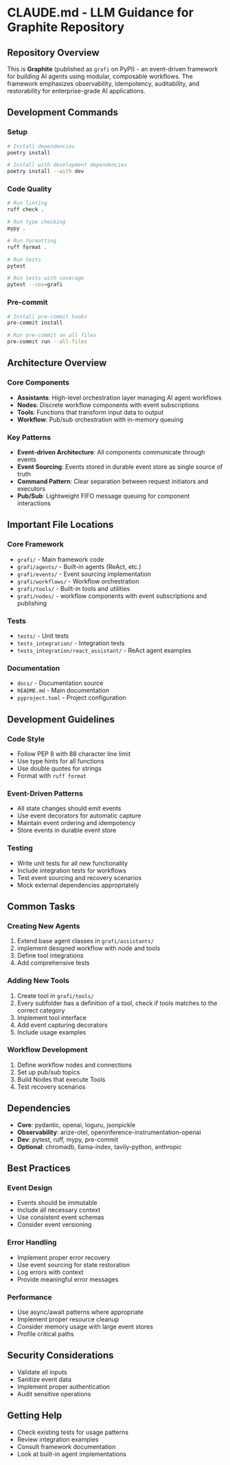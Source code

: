 # CLAUDE.md - LLM Guidance for Graphite Repository

## Repository Overview
This is **Graphite** (published as `grafi` on PyPI) - an event-driven framework for building AI agents using modular, composable workflows. The framework emphasizes observability, idempotency, auditability, and restorability for enterprise-grade AI applications.

## Development Commands

### Setup
```bash
# Install dependencies
poetry install

# Install with development dependencies
poetry install --with dev
```

### Code Quality
```bash
# Run linting
ruff check .

# Run type checking
mypy .

# Run formatting
ruff format .

# Run tests
pytest

# Run tests with coverage
pytest --cov=grafi
```

### Pre-commit
```bash
# Install pre-commit hooks
pre-commit install

# Run pre-commit on all files
pre-commit run --all-files
```

## Architecture Overview

### Core Components
- **Assistants**: High-level orchestration layer managing AI agent workflows
- **Nodes**: Discrete workflow components with event subscriptions
- **Tools**: Functions that transform input data to output
- **Workflow**: Pub/sub orchestration with in-memory queuing

### Key Patterns
- **Event-driven Architecture**: All components communicate through events
- **Event Sourcing**: Events stored in durable event store as single source of truth
- **Command Pattern**: Clear separation between request initiators and executors
- **Pub/Sub**: Lightweight FIFO message queuing for component interactions

## Important File Locations

### Core Framework
- `grafi/` - Main framework code
- `grafi/agents/` - Built-in agents (ReAct, etc.)
- `grafi/events/` - Event sourcing implementation
- `grafi/workflows/` - Workflow orchestration
- `grafi/tools/` - Built-in tools and utilities
-  `grafi/nodes/` - workflow components with event subscriptions and publishing

### Tests
- `tests/` - Unit tests
- `tests_integration/` - Integration tests
- `tests_integration/react_assistant/` - ReAct agent examples

### Documentation
- `docs/` - Documentation source
- `README.md` - Main documentation
- `pyproject.toml` - Project configuration

## Development Guidelines

### Code Style
- Follow PEP 8 with 88 character line limit
- Use type hints for all functions
- Use double quotes for strings
- Format with `ruff format`

### Event-Driven Patterns
- All state changes should emit events
- Use event decorators for automatic capture
- Maintain event ordering and idempotency
- Store events in durable event store

### Testing
- Write unit tests for all new functionality
- Include integration tests for workflows
- Test event sourcing and recovery scenarios
- Mock external dependencies appropriately

## Common Tasks

### Creating New Agents
1. Extend base agent classes in `grafi/assistants/`
2. implement designed workflow with node and tools
3. Define tool integrations
4. Add comprehensive tests

### Adding New Tools
1. Create tool in `grafi/tools/`
2. Every subfolder has a definition of a tool, check if tools matches to the correct category
2. Implement tool interface
3. Add event capturing decorators
4. Include usage examples

### Workflow Development
1. Define workflow nodes and connections
2. Set up pub/sub topics
3. Build Nodes that execute Tools
4. Test recovery scenarios

## Dependencies
- **Core**: pydantic, openai, loguru, jsonpickle
- **Observability**: arize-otel, openinference-instrumentation-openai
- **Dev**: pytest, ruff, mypy, pre-commit
- **Optional**: chromadb, llama-index, tavily-python, anthropic

## Best Practices

### Event Design
- Events should be immutable
- Include all necessary context
- Use consistent event schemas
- Consider event versioning

### Error Handling
- Implement proper error recovery
- Use event sourcing for state restoration
- Log errors with context
- Provide meaningful error messages

### Performance
- Use async/await patterns where appropriate
- Implement proper resource cleanup
- Consider memory usage with large event stores
- Profile critical paths

## Security Considerations
- Validate all inputs
- Sanitize event data
- Implement proper authentication
- Audit sensitive operations

## Getting Help
- Check existing tests for usage patterns
- Review integration examples
- Consult framework documentation
- Look at built-in agent implementations
